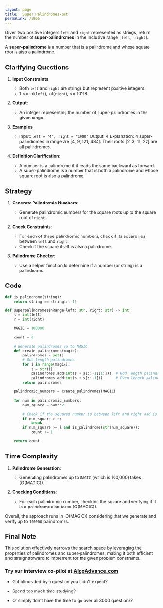 ```yaml
---
layout: page
title:  Super Palindromes-out
permalink: /s906
---
```


Given two positive integers `left` and `right` represented as strings, return the number of **super-palindromes** in the inclusive range `[left, right]`. 

A **super-palindrome** is a number that is a palindrome and whose square root is also a palindrome.

## Clarifying Questions

1. **Input Constraints**:
   - Both `left` and `right` are strings but represent positive integers.
   - 1 <= int(`left`), int(`right`), <= 10^18.
   
2. **Output**:
   - An integer representing the number of super-palindromes in the given range.

3. **Examples**:
   - Input: `left = "4", right = "1000"`
     Output: 4
     Explanation: 4 super-palindromes in range are [4, 9, 121, 484]. Their roots [2, 3, 11, 22] are all palindromes.

4. **Definition Clarification**:
   - A number is a palindrome if it reads the same backward as forward.
   - A super-palindrome is a number that is both a palindrome and whose square root is also a palindrome.

## Strategy

1. **Generate Palindromic Numbers**:
   - Generate palindromic numbers for the square roots up to the square root of `right`.

2. **Check Constraints**:
   - For each of these palindromic numbers, check if its square lies between `left` and `right`.
   - Check if the square itself is also a palindrome.

3. **Palindrome Checker**:
   - Use a helper function to determine if a number (or string) is a palindrome.

## Code

```python
def is_palindrome(string):
    return string == string[::-1]

def superpalindromesInRange(left: str, right: str) -> int:
    l = int(left)
    r = int(right)
    
    MAGIC = 100000
    
    count = 0
    
    # Generate palindromes up to MAGIC
    def create_palindromes(magic):
        palindromes = set()
        # Odd length palindromes
        for i in range(magic):
            s = str(i)
            palindromes.add(int(s + s[::-1][1:]))  # Odd length palindrome i, ii, iii, etc
            palindromes.add(int(s + s[::-1]))      # Even length palindrome ii, iv, vi, etc
        return palindromes
    
    palindromic_numbers = create_palindromes(MAGIC)
    
    for num in palindromic_numbers:
        num_square = num**2
        
        # Check if the squared number is between left and right and is a palindrome
        if num_square > r:
            break
        if num_square >= l and is_palindrome(str(num_square)):
            count += 1
    
    return count
```

## Time Complexity

1. **Palindrome Generation**: 
   - Generating palindromes up to `MAGIC` (which is 100,000) takes \(O(MAGIC)\).

2. **Checking Conditions**: 
   - For each palindromic number, checking the square and verifying if it is a palindrome also takes \(O(MAGIC)\).

Overall, the approach runs in \(O(MAGIC)\) considering that we generate and verify up to `100000` palindromes.

## Final Note

This solution effectively narrows the search space by leveraging the properties of palindromes and super-palindromes, making it both efficient and straightforward to implement for the given problem constraints.


### Try our interview co-pilot at [AlgoAdvance.com](https://algoAdvance.com)

- Got blindsided by a question you didn't expect?

- Spend too much time studying?

- Or simply don't have the time to go over all 3000 questions?

